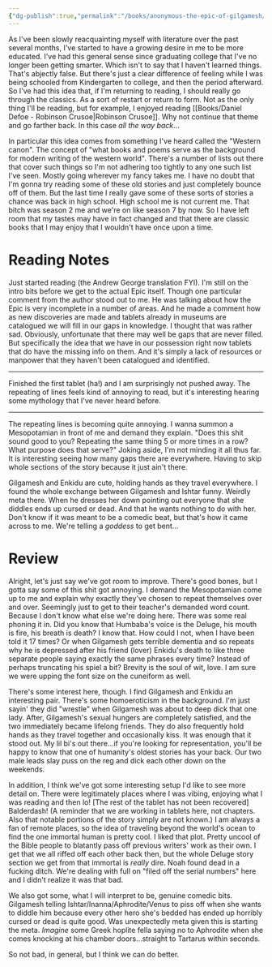 ```yaml
---
{"dg-publish":true,"permalink":"/books/anonymous-the-epic-of-gilgamesh/","tags":["books"],"created":"2025-03-16","updated":"2025-03-24"}
---
```



As I've been slowly reacquainting myself with literature over the past several months, I've started to have a growing desire in me to be more educated. I've had this general sense since graduating college that I've no longer been getting smarter. Which isn't to say that I haven't learned things. That's abjectly false. But there's just a clear difference of feeling while I was being schooled from Kindergarten to college, and then the period afterward. So I've had this idea that, if I'm returning to reading, I should really go through the classics. As a sort of restart or return to form. Not as the only thing I'll be reading, but for example, I enjoyed reading [[Books/Daniel Defoe - Robinson Crusoe\|Robinson Crusoe]]. Why not continue that theme and go farther back. In this case *all the way back*...

In particular this idea comes from something I've heard called the "Western canon". The concept of "what books and poems serve as the background for modern writing of the western world". There's a number of lists out there that cover such things so I'm not adhering too tightly to any one such list I've seen. Mostly going wherever my fancy takes me. I have no doubt that I'm gonna try reading some of these old stories and just completely bounce off of them. But the last time I really gave some of these sorts of stories a chance was back in high school. High school me is not current me. That bitch was season 2 me and we're on like season 7 by now. So I have left room that my tastes may have in fact changed and that there are classic books that I may enjoy that I wouldn't have once upon a time.

# Reading Notes

Just started reading (the Andrew George translation FYI). I'm still on the intro bits before we get to the actual Epic itself. Though one particular comment from the author stood out to me. He was talking about how the Epic is very incomplete in a number of areas. And he made a comment how as new discoveries are made and tablets already in museums are catalogued we will fill in our gaps in knowledge. I thought that was rather sad. Obviously, unfortunate that there may well be gaps that are never filled. But specifically the idea that we have in our possession right now tablets that do have the missing info on them. And it's simply a lack of resources or manpower that they haven't been catalogued and identified.

----

Finished the first tablet (ha!) and I am surprisingly not pushed away. The repeating of lines feels kind of annoying to read, but it's interesting hearing some mythology that I've never heard before.

----

The repeating lines is becoming quite annoying. I wanna summon a Mesopotamian in front of me and demand they explain. "Does this shit sound good to you? Repeating the same thing 5 or more times in a row? What purpose does that serve?" Joking aside, I'm not minding it all thus far. It is interesting seeing how many gaps there are everywhere. Having to skip whole sections of the story because it just ain't there.

Gilgamesh and Enkidu are cute, holding hands as they travel everywhere. I found the whole exchange between Gilgamesh and Ishtar funny. Weirdly meta there. When he dresses her down pointing out everyone that she diddles ends up cursed or dead. And that he wants nothing to do with her. Don't know if it was meant to be a comedic beat, but that's how it came across to me. We're telling a *goddess* to get bent...

# Review

Alright, let's just say we've got room to improve. There's good bones, but I gotta say some of this shit got annoying. I demand the Mesopotamian come up to me and explain why exactly they've chosen to repeat themselves over and over. Seemingly just to get to their teacher's demanded word count. Because I don't know what else we're doing here. There was some real phoning it in. Did you know that Humbaba's voice is the Deluge, his mouth is fire, his breath is death? I know that. How could I not, when I have been told it 17 times? Or when Gilgamesh gets terrible dementia and so repeats why he is depressed after his friend (lover) Enkidu's death to like three separate people saying exactly the same phrases every time? Instead of perhaps truncating his spiel a bit? Brevity is the soul of wit, love. I am sure we were upping the font size on the cuneiform as well.

There's some interest here, though. I find Gilgamesh and Enkidu an interesting pair. There's some homoeroticism in the background. I'm just sayin' they did "wrestle" when Gilgamesh was about to deep dick that one lady. After, Gilgamesh's sexual hungers are completely satisfied, and the two immediately became lifelong friends. They do also frequently hold hands as they travel together and occasionally kiss. It was enough that it stood out. My lil bi's out there...if you're looking for representation, you'll be happy to know that one of humanity's oldest stories has your back. Our two male leads slay puss on the reg and dick each other down on the weekends.

In addition, I think we've got some interesting setup I'd like to see more detail on. There were legitimately places where I was vibing, enjoying what I was reading and then lo! [The rest of the tablet has not been recovered] Balderdash! (A reminder that we are working in tablets here, not chapters. Also that notable portions of the story simply are not known.) I am always a fan of remote places, so the idea of traveling beyond the world's ocean to find the one immortal human is pretty cool. I liked that plot. Pretty uncool of the Bible people to blatantly pass off previous writers' work as their own. I get that we all riffed off each other back then, but the whole Deluge story section we get from that immortal is *really* dire. Noah found dead in a fucking ditch. We're dealing with full on "filed off the serial numbers" here and I didn't realize it was that bad.

We also got some, what I will interpret to be, genuine comedic bits. Gilgamesh telling Ishtar/Inanna/Aphrodite/Venus to piss off when she wants to diddle him because every other hero she's bedded has ended up horribly cursed or dead is quite good. Was unexpectedly meta given this is starting the meta. *Imagine* some Greek hoplite fella saying no to Aphrodite when she comes knocking at his chamber doors...straight to Tartarus within seconds.

So not bad, in general, but I think we can do better.
